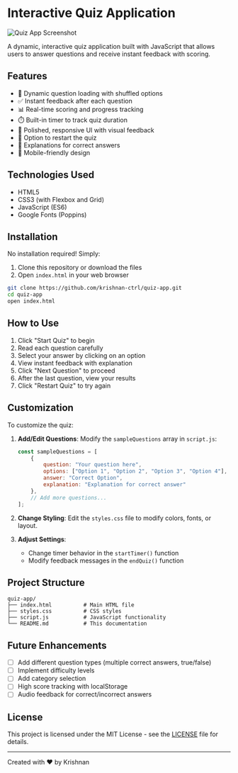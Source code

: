 # Interactive Quiz Application

![Quiz App Screenshot](https://via.placeholder.com/600x400?text=Quiz+App+Screenshot)

A dynamic, interactive quiz application built with JavaScript that allows users to answer questions and receive instant feedback with scoring.

## Features

- 🎯 Dynamic question loading with shuffled options
- ✅ Instant feedback after each question
- 📊 Real-time scoring and progress tracking
- ⏱️ Built-in timer to track quiz duration
- 🎨 Polished, responsive UI with visual feedback
- 🔄 Option to restart the quiz
- 📝 Explanations for correct answers
- 📱 Mobile-friendly design

## Technologies Used

- HTML5
- CSS3 (with Flexbox and Grid)
- JavaScript (ES6)
- Google Fonts (Poppins)

## Installation

No installation required! Simply:

1. Clone this repository or download the files
2. Open `index.html` in your web browser

```bash
git clone https://github.com/krishnan-ctrl/quiz-app.git
cd quiz-app
open index.html
```

## How to Use

1. Click "Start Quiz" to begin
2. Read each question carefully
3. Select your answer by clicking on an option
4. View instant feedback with explanation
5. Click "Next Question" to proceed
6. After the last question, view your results
7. Click "Restart Quiz" to try again

## Customization

To customize the quiz:

1. **Add/Edit Questions**:
   Modify the `sampleQuestions` array in `script.js`:
   ```javascript
   const sampleQuestions = [
       {
           question: "Your question here",
           options: ["Option 1", "Option 2", "Option 3", "Option 4"],
           answer: "Correct Option",
           explanation: "Explanation for correct answer"
       },
       // Add more questions...
   ];
   ```

2. **Change Styling**:
   Edit the `styles.css` file to modify colors, fonts, or layout.

3. **Adjust Settings**:
   - Change timer behavior in the `startTimer()` function
   - Modify feedback messages in the `endQuiz()` function

## Project Structure

```
quiz-app/
├── index.html          # Main HTML file
├── styles.css          # CSS styles
├── script.js           # JavaScript functionality
└── README.md           # This documentation
```

## Future Enhancements

- [ ] Add different question types (multiple correct answers, true/false)
- [ ] Implement difficulty levels
- [ ] Add category selection
- [ ] High score tracking with localStorage
- [ ] Audio feedback for correct/incorrect answers

## License

This project is licensed under the MIT License - see the [LICENSE](LICENSE) file for details.

---

Created with ❤️ by Krishnan

